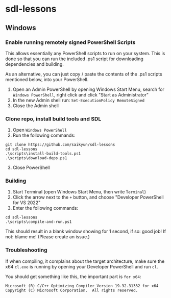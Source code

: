 # sdl-lessons

## Windows

### Enable running remotely signed PowerShell Scripts

This allows essentially any PowerShell scripts to run on your system. This is done so that you can run the included .ps1 script for downloading dependencies and building.

As an alternative, you can just copy / paste the contents of the .ps1 scripts mentioned below, into your PowerShell.

1. Open an Admin PowerShell by opening Windows Start Menu, search for `Windows PowerShell`, right click and click "Start as Administrator"
2. In the new Admin shell run: `Set-ExecutionPolicy RemoteSigned`
3. Close the Admin shell

### Clone repo, install build tools and SDL

1. Open `Windows PowerShell`
2. Run the following commands:
```
git clone https://github.com/saikyun/sdl-lessons
cd sdl-lessons
.\scripts\install-build-tools.ps1
.\scripts\download-deps.ps1
```
3. Close PowerShell

### Building

1. Start Terminal (open Windows Start Menu, then write `Terminal`)
2. Click the arrow next to the `+` button, and choose "Developer PowerShell for VS 2022"
3. Enter the following commands:
```
cd sdl-lessons
.\scripts\compile-and-run.ps1
```

This should result in a blank window showing for 1 second, if so: good job! If not: blame me! (Please create an issue.)

### Troubleshooting

If when compiling, it complains about the target architecture, make sure the x64 `cl.exe` is running by opening your Developer PowerShell and run `cl`.

You should get something like this, the important part is `for x64`:
```
Microsoft (R) C/C++ Optimizing Compiler Version 19.32.31332 for x64
Copyright (C) Microsoft Corporation.  All rights reserved.
```
